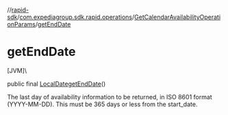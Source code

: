 //[rapid-sdk](../../../index.md)/[com.expediagroup.sdk.rapid.operations](../index.md)/[GetCalendarAvailabilityOperationParams](index.md)/[getEndDate](get-end-date.md)

# getEndDate

[JVM]\

public final [LocalDate](https://docs.oracle.com/javase/8/docs/api/java/time/LocalDate.html)[getEndDate](get-end-date.md)()

The last day of availability information to be returned, in ISO 8601 format (YYYY-MM-DD). This must be 365 days or less from the start_date.
